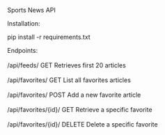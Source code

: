 Sports News API

Installation:
<br />

pip install -r requirements.txt

Endpoints:<br /> <br />
/api/feeds/	GET	Retrieves first 20 articles
<br />
<br />
/api/favorites/	GET	List all favorites articles
<br />
<br />
/api/favorites/	POST	Add a new favorite article
<br />
<br />
/api/favorites/{id}/	GET	Retrieve a specific favorite
<br />
<br />
/api/favorites/{id}/	DELETE	Delete a specific favorite
<br />
<br />
